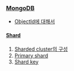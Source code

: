 ### [MongoDB](http://blog.seulgi.kim/search/label/MongoDB)
* [ObjectId에 대해서](http://blog.seulgi.kim/2014/09/mongodb-objectid.html)

#### [Shard](http://blog.seulgi.kim/search/label/Shard)
1. [Sharded cluster의 구성](http://blog.seulgi.kim/2014/09/scala-implicit-keyword-0.html)
1. [Primary shard](http://blog.seulgi.kim/2014/08/mongodb-sharding-2-primary-shard.html)
1. [Shard key](http://blog.seulgi.kim/2014/08/mongodb-sharding-3-shard-key.html)
